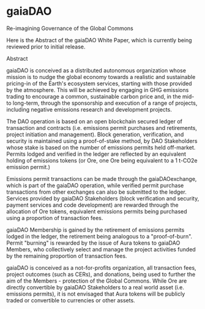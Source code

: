 # gaiaDAO
Re-imagining Governance of the Global Commons

Here is the Abstract of the gaiaDAO White Paper, which is currently being reviewed prior to initial release.

Abstract

gaiaDAO is conceived as a distributed autonomous organization whose mission is to nudge the global economy towards a realistic and sustainable pricing-in of the Earth's ecosystem services, starting with those provided by the atmosphere. This will be achieved by engaging in GHG emissions trading to encourage a common, sustainable carbon price and, in the mid- to long-term, through the sponsorship and execution of a range of projects, including negative emissions research and development projects.

The DAO operation is based on an open blockchain secured ledger of transaction and contracts (i.e. emissions permit purchases and retirements, project initiation and management). Block generation, verification, and security is maintained using a proof-of-stake method, by DAO Stakeholders whose stake is based on the number of emissions permits held off-market. Permits lodged and verified in the ledger are reflected by an equivalent holding of emissions tokens (or Ore, one Ore being equivalent to a 1 t-CO2e emission permit.)

Emissions permit transactions can be made through the gaiaDAOexchange, which is part of the gaiaDAO operation, while verified permit purchase transactions from other exchanges can also be submitted to the ledger. Services provided by gaiaDAO Stakeholders (block verification and security, payment services and code development) are rewarded through the allocation of Ore tokens, equivalent emissions permits being purchased using a proportion of transaction fees.

gaiaDAO Membership is gained by the retirement of emissions permits lodged in the ledger, the retirement being analogous to a "proof-of-burn". Permit "burning" is rewarded by the issue of Aura tokens to gaiaDAO Members, who collectively select and manage the project activities funded by the remaining proportion of transaction fees.

gaiaDAO is conceived as a not-for-profits organization, all transaction fees, project outcomes (such as CERs), and donations, being used to further the aim of the Members - protection of the Global Commons. While Ore are directly convertible by gaiaDAO Stakeholders to a real world asset (i.e. emissions permits), it is not envisaged that Aura tokens will be publicly traded or convertible to currencies or other assets.
